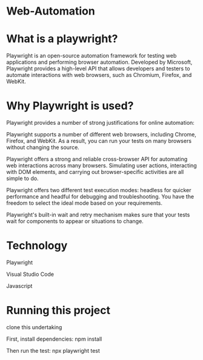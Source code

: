 # Web-Automation 
# What is a playwright?

Playwright is an open-source automation framework for testing web applications and performing browser automation. Developed by Microsoft, Playwright provides a high-level API that allows developers and testers to automate interactions with web browsers, such as Chromium, Firefox, and WebKit.
# Why Playwright is used?

Playwright provides a number of strong justifications for online automation:

Playwright supports a number of different web browsers, including Chrome, Firefox, and WebKit. As a result, you can run your tests on many browsers without changing the source.

Playwright offers a strong and reliable cross-browser API for automating web interactions across many browsers. Simulating user actions, interacting with DOM elements, and carrying out browser-specific activities are all simple to do.

Playwright offers two different test execution modes: headless for quicker performance and headful for debugging and troubleshooting. You have the freedom to select the ideal mode based on your requirements.

Playwright's built-in wait and retry mechanism makes sure that your tests wait for components to appear or situations to change.

# Technology
Playwright

Visual Studio Code

Javascript

# Running this project

clone this undertaking

First, install dependencies: npm install



Then run the test: npx playwright test
